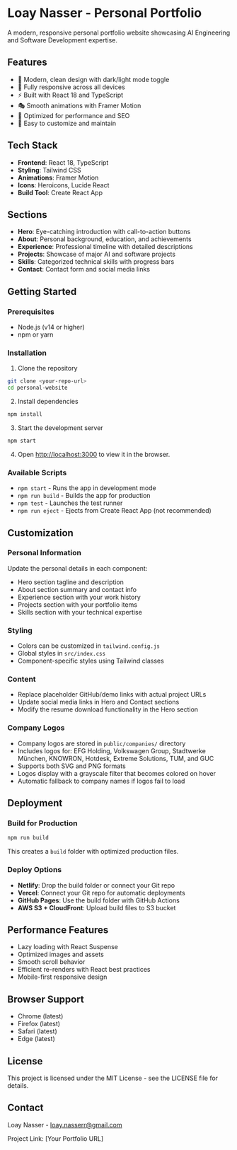 # Loay Nasser - Personal Portfolio

A modern, responsive personal portfolio website showcasing AI Engineering and Software Development expertise.

## Features

- 🎨 Modern, clean design with dark/light mode toggle
- 📱 Fully responsive across all devices
- ⚡ Built with React 18 and TypeScript
- 🎭 Smooth animations with Framer Motion
- 🎯 Optimized for performance and SEO
- 🔧 Easy to customize and maintain

## Tech Stack

- **Frontend**: React 18, TypeScript
- **Styling**: Tailwind CSS
- **Animations**: Framer Motion
- **Icons**: Heroicons, Lucide React
- **Build Tool**: Create React App

## Sections

- **Hero**: Eye-catching introduction with call-to-action buttons
- **About**: Personal background, education, and achievements
- **Experience**: Professional timeline with detailed descriptions
- **Projects**: Showcase of major AI and software projects
- **Skills**: Categorized technical skills with progress bars
- **Contact**: Contact form and social media links

## Getting Started

### Prerequisites

- Node.js (v14 or higher)
- npm or yarn

### Installation

1. Clone the repository
```bash
git clone <your-repo-url>
cd personal-website
```

2. Install dependencies
```bash
npm install
```

3. Start the development server
```bash
npm start
```

4. Open [http://localhost:3000](http://localhost:3000) to view it in the browser.

### Available Scripts

- `npm start` - Runs the app in development mode
- `npm run build` - Builds the app for production
- `npm test` - Launches the test runner
- `npm run eject` - Ejects from Create React App (not recommended)

## Customization

### Personal Information
Update the personal details in each component:
- Hero section tagline and description
- About section summary and contact info
- Experience section with your work history
- Projects section with your portfolio items
- Skills section with your technical expertise

### Styling
- Colors can be customized in `tailwind.config.js`
- Global styles in `src/index.css`
- Component-specific styles using Tailwind classes

### Content
- Replace placeholder GitHub/demo links with actual project URLs
- Update social media links in Hero and Contact sections
- Modify the resume download functionality in the Hero section

### Company Logos
- Company logos are stored in `public/companies/` directory
- Includes logos for: EFG Holding, Volkswagen Group, Stadtwerke München, KNOWRON, Hotdesk, Extreme Solutions, TUM, and GUC
- Supports both SVG and PNG formats
- Logos display with a grayscale filter that becomes colored on hover
- Automatic fallback to company names if logos fail to load

## Deployment

### Build for Production
```bash
npm run build
```

This creates a `build` folder with optimized production files.

### Deploy Options
- **Netlify**: Drop the build folder or connect your Git repo
- **Vercel**: Connect your Git repo for automatic deployments
- **GitHub Pages**: Use the build folder with GitHub Actions
- **AWS S3 + CloudFront**: Upload build files to S3 bucket

## Performance Features

- Lazy loading with React Suspense
- Optimized images and assets
- Smooth scroll behavior
- Efficient re-renders with React best practices
- Mobile-first responsive design

## Browser Support

- Chrome (latest)
- Firefox (latest)
- Safari (latest)
- Edge (latest)

## License

This project is licensed under the MIT License - see the LICENSE file for details.

## Contact

Loay Nasser - [loay.nasserr@gmail.com](mailto:loay.nasserr@gmail.com)

Project Link: [Your Portfolio URL]